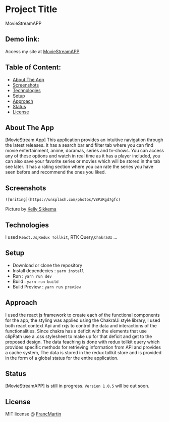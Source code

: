 # Project Title
MovieStreamAPP

## Demo link:
Access my site at [MovieStreamAPP](https://moviestream-chakra.netlify.app/)

## Table of Content:

- [About The App](#about-the-app)
- [Screenshots](#screenshots)
- [Technologies](#technologies)
- [Setup](#setup)
- [Approach](#approach)
- [Status](#status)
- [License](#license)

## About The App
[MovieStream App] This application provides an intuitive navigation through the latest releases.
It has a search bar and filter tab where you can find movie entertainment, anime, doramas, series and tv-shows.
You can access any of these options and watch in real time as it has a player included, you can also save your favorite series or movies which will be stored in the tab see later.
It has a rating section where you can rate the series you have seen before and recommend the ones you liked.

## Screenshots

`![Writing](https://unsplash.com/photos/VBPzRgd7gfc)`

Picture by [Kelly Sikkema](https://unsplash.com/@kellysikkema)

## Technologies
I used `React.Js`,`Redux Tollkit`, RTK Query,`ChakraUI` ...

## Setup
- Download or clone the repository
- Install dependecies : `yarn install`
- Run : `yarn run dev`
- Build : `yarn run build`
- Build Preview : `yarn run preview`

## Approach
I used the react js framework to create each of the functional components for the app, the styling was applied using the ChakraUi style library, I used both react context Api and rxjs to control the data and interactions of the functionalities. 
Since chakra has a deficit with the elements that use clipPath use a .css stylesheet to make up for that deficit and get to the proposed design.
The data feaching is done with redux tollkit query which provides specific methods for retrieving information from API and provides a cache system, The data is stored in the redux tollkit store and is provided in the form of a global status for the entire application.
## Status
[MovieStreamAPP] is still in progress. `Version 1.0.5` will be out soon.

## License

MIT license @ [FrancMartin](https://franc-martin-portfolio.netlify.app/)

